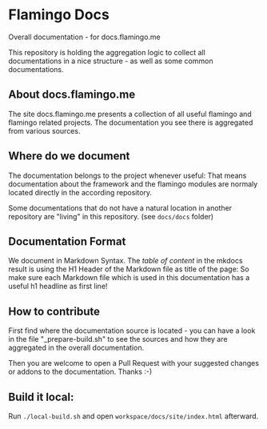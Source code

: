 # Flamingo Docs

Overall documentation - for docs.flamingo.me

This repository is holding the aggregation logic to collect all documentations in a nice structure - as well as some common documentations.

## About docs.flamingo.me
The site docs.flamingo.me presents a collection of all useful flamingo and flamingo related projects.
The documentation you see there is aggregated from various sources.

## Where do we document

The documentation belongs to the project whenever useful: That means documentation about the framework and the flamingo modules are normaly
located directly in the according repository.

Some documentations that do not have a natural location in another repository are "living" in this repository. (see `docs/docs` folder)

## Documentation Format

We document in Markdown Syntax.
The *table of content* in the mkdocs result is using the H1 Header of the Markdown file as title of the page:
So make sure each Markdown file which is used in this documentation has a useful h1 headline as first line!

## How to contribute

First find where the documentation source is located - you can have a look in the file "_prepare-build.sh" to see the sources and how they are aggregated in the overall documentation.

Then you are welcome to open a Pull Request with your suggested changes or addons to the documentation. Thanks :-)


## Build it local:
Run `./local-build.sh` and open `workspace/docs/site/index.html` afterward.

